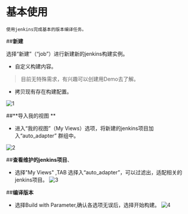# 基本使用

    使用jenkins完成基本的版本编译任务。

##**新建**

选择“新建”（“job”）进行新建新的jenkins构建实例。

* 自定义构建内容。 
>目前无特殊需求，有兴趣可以创建用Demo去了解。
* 拷贝现有存在构建配置。

![1](http://cl.ly/3h0s1i0W1s0w/1) 

##**导入我的视图 **

* 进入“我的视图”（My Views）选项，将新建的jenkins项目加入“auto_adapter” 群组中。

![2](http://cl.ly/2K3v1R0O3S1f/2) 

##**查看维护的jenkins项目**、
* 选择"My Views" ,TAB 选择入“auto_adapter”，可以过滤出，适配相关的jenkins项目。
![3](http://cl.ly/2K3v1R0O3S1f/3)

##**编译版本**
* 选择Build with Parameter,确认各选项无误后，选择开始构建。
![4](http://cl.ly/1Z3q2b3F3K0O/4)
